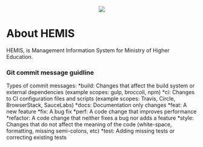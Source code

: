 <p align="center"><img src="https://hemis.edu.af/img/hemis-logo.png"></p>

# About HEMIS

HEMIS, is Management Information System for Ministry of Higher Education.

### Git commit message guidline

Types of commit messages:
*build: Changes that affect the build system or external dependencies (example scopes: gulp, broccoli, npm)
*ci: Changes to CI configuration files and scripts (example scopes: Travis, Circle, BrowserStack, SauceLabs)
*docs: Documentation only changes
*feat: A new feature
*fix: A bug fix
*perf: A code change that improves performance
*refactor: A code change that neither fixes a bug nor adds a feature
*style: Changes that do not affect the meaning of the code (white-space, formatting, missing semi-colons, etc)
*test: Adding missing tests or correcting existing tests